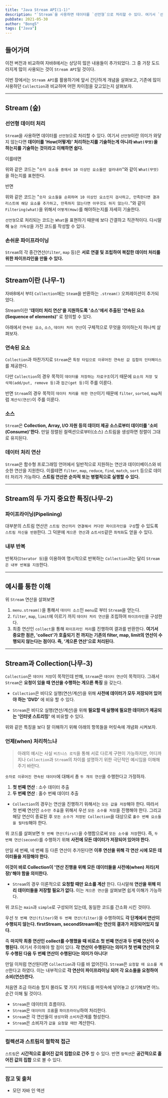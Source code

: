 ```yaml
---
title: "Java Stream API(1-1)"
description: "`Stream`을 사용하면 데이터를 `선언형`으로 처리할 수 있다. 여기서 `선언형`이란 의미가 와닿지 않는다면 **데이터를 'How(어떻게)' 처리하는지를 기술하는게 아니라 `What(무엇)`을 하는지를 기술하는 것이라고 이해하면 쉽다.**"
pubDate: 2021-05-30
author: "Bong5"
tags: ["Java"]
---
```

## 들어가며

이전 버전과 비교하여 자바8에서는 상당히 많은 내용들이 추가되었다. 그 중 가장 도드라지게 많이 사용되는 것이 `Stream API`일 것이다.

이번 장에서는 `Stream API`를 활용하기에 앞서 간단하게 개념을 살펴보고, 기존에 많이 사용하던 `Collection`과 비교하며 어떤 차이점을 갖고있는지 살펴보자.

---

## Stream (숲)

### 선언형 데이터 처리

`Stream`을 사용하면 데이터를 `선언형`으로 처리할 수 있다. 여기서 `선언형`이란 의미가 와닿지 않는다면 **데이터를 'How(어떻게)' 처리하는지를 기술하는게 아니라 `What(무엇)`을 하는지를 기술하는 것이라고 이해하면 쉽다.**

이를테면
<script src="https://gist.github.com/BongHoLee/8b8645e67778f085274c3b116648b4bc.js"></script>

위와 같은 코드는 "`숫자 요소들 중에서 10 이상인 요소들만 걸러내라`"와 같이 `What(무엇)`을 하는지를 표현한다.

반면
<script src="https://gist.github.com/BongHoLee/2ec4f3727c7d82e3745aaf53810df192.js"></script>

위와 같은 코드는 "`숫자 요소들을 순회하며 10 이상인 요소인지 검사하고, 만족한다면 결과 리스트에 해당 요소를 추가하고, 만족하지 않는다면 아무것도 하지 않는다.`"와 같이 `Filtering(what)`을 위해서 `어떻게(How)`를 해야하는지를 자세히 기술한다.

`선언형`으로 처리되는 코드는 `What`을 표현하기 때문에 보다 간결하고 직관적이다. 다시말해 `높은 가독성`을 가진 코드를 작성할 수 있다.

### 손쉬운 파이프라이닝

`Stream`의 각 중간연산(`filter`, `map` 등)은 **서로 연결 및 조립하여 복잡한 데이터 처리를 위한 파이프라인을 만들 수 있다.**

---

## Stream이란 (나무-1)

자바8에서 부터 `Collection`에는 `Steam`을 반환하는 `.stream()` 오퍼레이션이 추가되었다.

Stream이란 **'데이터 처리 연산'을 지원하도록 '소스'에서 추출된 '연속된 요소(Sequence of elements)'** 로 정의할 수 있다.

아래에서 `연속된 요소`, `소스`, `데이터 처리 연산`이 구체적으로 무엇을 의미하는지 하나씩 살펴보자.
<br>

### 연속된 요소

`Collection`과 마찬가지로 `Stream`은 `특정 타입으로 이루어진 연속된 값 집합의 인터페이스`를 제공한다.

다만 `Collection`의 경우 목적이 `데이터를 저장하는 자료구조`이기 때문에 `요소의 저장 및 삭제(add/put, remove 등)`과 `접근(get 등)`이 주를 이룬다.

반면 `Stream`의 경우 목적이 `데이터 처리를 위한 연산`이기 때문에 `filter`, `sorted`, `map`처럼 `계산식(연산)`이 주를 이룬다.
<br>

### 소스

`Stream`은 **Collection, Array, I/O 자원 등의 데이터 제공 소스로부터 데이터를 '소비(Consume)'한다.** 만일 정렬된 컬렉션으로부터(소스) 스트림을 생성하면 정렬이 그대로 유지된다.
<br>

### 데이터 처리 연산

`Stream`은 함수형 프로그래밍 언어에서 일반적으로 지원하는 연산과 데이터베이스와 비슷한 연산을 지원한다. 이를테면 `filter`, `map`, `reduce`, `find`, `match`, `sort` 등으로 데이터 처리가 가능하다. **스트림 연산은 순차적 또는 병렬적으로 실행할 수 있다.**

---

## Stream의 두 가지 중요한 특징(나무-2)

### 파이프라이닝(Pipelining)

대부분의 스트림 연산은 `스트림 연산끼리 연결해서 커다란 파이프라인을 구성`할 수 있도록 `스트림 자신을 반환`한다. 그 덕분에 `게으른 연산`과 `쇼트서킷`같은 `최적화`도 얻을 수 있다.
<br>

### 내부 반복

반복자(`Iterator 등`)을 이용하여 명시적으로 반복하는 `Collection`과는 달리 `Stream은 내부 반복을 지원`한다.

---

## 예시를 통한 이해

<script src="https://gist.github.com/BongHoLee/0d7d4f868ff6a58e4baff54705f167c4.js"></script>

위 `Stream` 연산을 살펴보면

1. `menu.stream()`을 통해서 `데이터 소스`인 `menu`로 부터 `Stream`을 얻는다.
2. `filter`, `map`, `limit`에 이르기 까지 `데이터 처리 연산`을 조립하여 `파이프라인`을 구성한다.
3. 최종 연산인 `collect`을 통해 `파이프라인 처리`를 진행하여 결과를 반환한다. **여기서 중요한 점은, 'collect'가 호출되기 전 까지는 기존의 filter, map, limit의 연산이 수행되지 않는다는 점이다. 즉, '게으른 연산'으로 처리된다.**

---

## Stream과 Collection(나무-3)

`Collection`은 `데이터 저장`이 목적인데 반해, `Stream`은 `데이터 연산`이 목적이다. 그래서 `Stream`은 **요청이 있을 때 연산을 수행하는 게으른 특징** 을 갖는다.

- `Collection`은 비디오 실행(연산/계산)을 위해 **사전에 데이터가 모두 저장되어 있어야 하는 'DVD'** 에 비유 할 수 있다.

- `Stream`은 비디오 실행(연산/계산)을 위해 **필요할 때 실행에 필요한 데이터가 제공되는 '인터넷 스트리밍'** 에 비유할 수 있다.

위와 같은 특징을 보다 잘 이해하기 위해 아래의 항목들을 머릿속에 개념화 시켜보자.

### 언제(when) 처리하느냐

> 아래의 예시는 사실 `비즈니스 로직`을 통해 서로 다르게 구현이 가능하지만, 어디까지나 `Collection`과 `Stream`의 차이를 설명하기 위한 극단적인 예시임을 이해해주기 바란다.

`숫자로 이루어진 연속된 데이터`에 대해서 총 `두 개의 연산`을 수행한다고 가정하자.

1. **첫 번째 연산** : 소수 데이터 추출
2. **두 번째 연산** : 홀수 번째 데이터 추출


- `Collection`의 경우는 연산을 진행하기 위해서는 `모든 값을 저장`해야 한다. 따라서 첫 번째 연산인 `소수만 추출`을 위해서 우선 `모든 소수를 저장`을 진행해야 한다. 그리고 해당 연산이 종료된 후 `모든 소수가 저장된 Collection`을 대상으로 `홀수 번째 요소들을 필터링`해야 한다.

<script src="https://gist.github.com/BongHoLee/927b0eca0002397dc67f202f440d6bd7.js"></script>

위 코드를 살펴보면 `첫 번째 연산(first)`을 수행함으로써 `모든 소수를 저장`한다. 즉, `두 번째 연산(second)`를 수행하기 위해 **사전에 모든 데이터가 저장되어 있어야 한다.**

만일 세 번째, 네 번째 등 다른 연산이 추가된다면 **이후 연산을 위해 각 연산 시에 모든 데이터들을 저장해야 한다.**

**이것이 바로 Collection이 '연산 진행을 위해 모든 데이터들을 사전에(when) 처리(저장)'해야 함을 의미한다.**
<br>

- `Stream`의 경우 이론적으로 **요청할 때만 요소를 계산** 한다. 다시말해 **연산을 위해 미리 데이터들을 저장할 필요가 없다.** 이는 `게으른 연산`을 살펴보면 쉽게 이해가 가능하다.

<script src="https://gist.github.com/BongHoLee/d5e71c2bbc9ed5ea2418ac5aeeef0218.js"></script>

위 코드는 `main`과 `simple`로 구성되어 있는데, 동일한 코드를 간소화 시킨 것이다.

우선 `첫 번째 연산(filter)`와 `두 번째 연산(filter)`을 수행하여도 **각 단계에서 연산이 수행되지 않는다. firstStream, secondStream에는 연산의 결과가 저장되어있지 않다.**

즉 **마지막 최종 연산인 collect를 수행했을 때 비로소 첫 번째 연산과 두 번째 연산이 수행된다.** 여기서 주의해야 할 점이 있다. **각 연산이 수행된다는 의미가 첫 번째 연산이 모두 수행된 다음 두 번째 연산이 수행된다는 의미가 아니다!**

만일 이처럼 연산된다면 `Collection`과 다를 바 없어진다. `Stream`은 `요청할 때 요소를 계산`한다고 하였다. 이는 내부적으로 **각 연산이 파이프라이닝 되어 각 요소들을 요청하여 소비(연산)한다.**

처음엔 조금 아리송 할지 몰라도 몇 가지 키워드를 머릿속에 넣어놓고 상기해보면 어느순간 이해 될 것이다.

- `Stream`은 데이터의 흐름이다.
- `Stream`은 `데이터의 흐름`을 `파이프라이닝`하여 처리한다.
- `Stream`은 각 연산들이 `생성자`와 `소비자`관계를 형성한다.
- `Stream`은 소비자가 `값을 요청할 때만` 계산한다.

---

### 컬렉션과 스트림의 철학적 접근

`스트림`은 **시간적으로 흩어진 값의 집합으로 간주** 할 수 있다. 반면 `컬렉션`은 **공간적으로 흩어진 값의 집합** 으로 볼 수 있다.

---

### 참고 및 출처

- 모던 자바 인 액션
